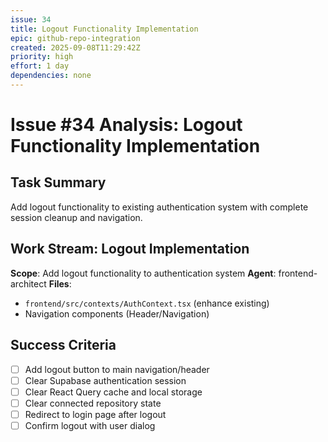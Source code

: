 ```yaml
---
issue: 34
title: Logout Functionality Implementation
epic: github-repo-integration
created: 2025-09-08T11:29:42Z
priority: high
effort: 1 day
dependencies: none
---
```


# Issue #34 Analysis: Logout Functionality Implementation

## Task Summary
Add logout functionality to existing authentication system with complete session cleanup and navigation.

## Work Stream: Logout Implementation
**Scope**: Add logout functionality to authentication system
**Agent**: frontend-architect
**Files**: 
- `frontend/src/contexts/AuthContext.tsx` (enhance existing)
- Navigation components (Header/Navigation)

## Success Criteria
- [ ] Add logout button to main navigation/header
- [ ] Clear Supabase authentication session
- [ ] Clear React Query cache and local storage
- [ ] Clear connected repository state
- [ ] Redirect to login page after logout
- [ ] Confirm logout with user dialog